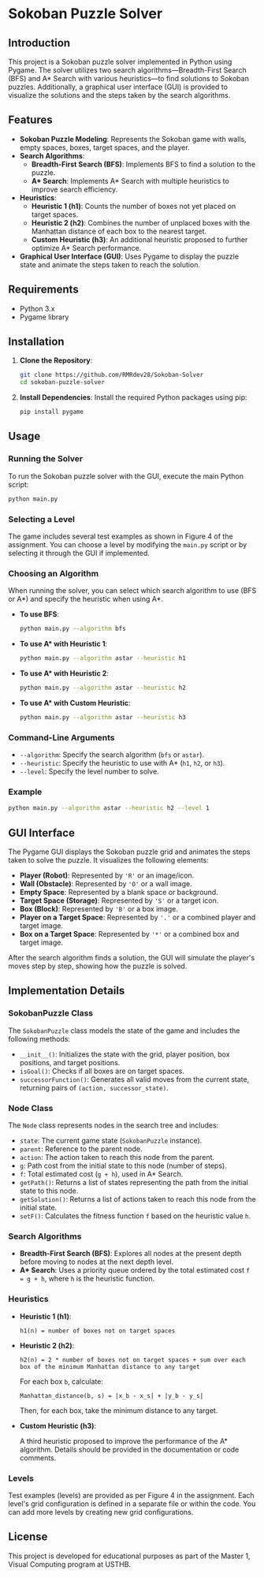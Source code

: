 # Sokoban Puzzle Solver

## Introduction

This project is a Sokoban puzzle solver implemented in Python using Pygame. The solver utilizes two search algorithms—Breadth-First Search (BFS) and A* Search with various heuristics—to find solutions to Sokoban puzzles. Additionally, a graphical user interface (GUI) is provided to visualize the solutions and the steps taken by the search algorithms.

## Features

- **Sokoban Puzzle Modeling**: Represents the Sokoban game with walls, empty spaces, boxes, target spaces, and the player.
- **Search Algorithms**:
  - **Breadth-First Search (BFS)**: Implements BFS to find a solution to the puzzle.
  - **A\* Search**: Implements A\* Search with multiple heuristics to improve search efficiency.
- **Heuristics**:
  - **Heuristic 1 (h1)**: Counts the number of boxes not yet placed on target spaces.
  - **Heuristic 2 (h2)**: Combines the number of unplaced boxes with the Manhattan distance of each box to the nearest target.
  - **Custom Heuristic (h3)**: An additional heuristic proposed to further optimize A\* Search performance.
- **Graphical User Interface (GUI)**: Uses Pygame to display the puzzle state and animate the steps taken to reach the solution.

## Requirements

- Python 3.x
- Pygame library

## Installation

1. **Clone the Repository**:
   ```bash
   git clone https://github.com/RMRdev28/Sokoban-Solver
   cd sokoban-puzzle-solver
   ```

2. **Install Dependencies**:
   Install the required Python packages using pip:
   ```bash
   pip install pygame
   ```

## Usage

### Running the Solver

To run the Sokoban puzzle solver with the GUI, execute the main Python script:

```bash
python main.py
```

### Selecting a Level

The game includes several test examples as shown in Figure 4 of the assignment. You can choose a level by modifying the `main.py` script or by selecting it through the GUI if implemented.

### Choosing an Algorithm

When running the solver, you can select which search algorithm to use (BFS or A\*) and specify the heuristic when using A\*.

- **To use BFS**:
  ```bash
  python main.py --algorithm bfs
  ```

- **To use A\* with Heuristic 1**:
  ```bash
  python main.py --algorithm astar --heuristic h1
  ```

- **To use A\* with Heuristic 2**:
  ```bash
  python main.py --algorithm astar --heuristic h2
  ```

- **To use A\* with Custom Heuristic**:
  ```bash
  python main.py --algorithm astar --heuristic h3
  ```

### Command-Line Arguments

- `--algorithm`: Specify the search algorithm (`bfs` or `astar`).
- `--heuristic`: Specify the heuristic to use with A\* (`h1`, `h2`, or `h3`).
- `--level`: Specify the level number to solve.

### Example

```bash
python main.py --algorithm astar --heuristic h2 --level 1
```

## GUI Interface

The Pygame GUI displays the Sokoban puzzle grid and animates the steps taken to solve the puzzle. It visualizes the following elements:

- **Player (Robot)**: Represented by `'R'` or an image/icon.
- **Wall (Obstacle)**: Represented by `'O'` or a wall image.
- **Empty Space**: Represented by a blank space or background.
- **Target Space (Storage)**: Represented by `'S'` or a target icon.
- **Box (Block)**: Represented by `'B'` or a box image.
- **Player on a Target Space**: Represented by `'.'` or a combined player and target image.
- **Box on a Target Space**: Represented by `'*'` or a combined box and target image.

After the search algorithm finds a solution, the GUI will simulate the player's moves step by step, showing how the puzzle is solved.

## Implementation Details

### SokobanPuzzle Class

The `SokobanPuzzle` class models the state of the game and includes the following methods:

- `__init__()`: Initializes the state with the grid, player position, box positions, and target positions.
- `isGoal()`: Checks if all boxes are on target spaces.
- `successorFunction()`: Generates all valid moves from the current state, returning pairs of `(action, successor_state)`.

### Node Class

The `Node` class represents nodes in the search tree and includes:

- `state`: The current game state (`SokobanPuzzle` instance).
- `parent`: Reference to the parent node.
- `action`: The action taken to reach this node from the parent.
- `g`: Path cost from the initial state to this node (number of steps).
- `f`: Total estimated cost (`g + h`), used in A\* Search.
- `getPath()`: Returns a list of states representing the path from the initial state to this node.
- `getSolution()`: Returns a list of actions taken to reach this node from the initial state.
- `setF()`: Calculates the fitness function `f` based on the heuristic value `h`.

### Search Algorithms

- **Breadth-First Search (BFS)**: Explores all nodes at the present depth before moving to nodes at the next depth level.
- **A\* Search**: Uses a priority queue ordered by the total estimated cost `f = g + h`, where `h` is the heuristic function.

### Heuristics

- **Heuristic 1 (h1)**:

  ```
  h1(n) = number of boxes not on target spaces
  ```

- **Heuristic 2 (h2)**:

  ```
  h2(n) = 2 * number of boxes not on target spaces + sum over each box of the minimum Manhattan distance to any target
  ```

  For each box `b`, calculate:

  ```
  Manhattan_distance(b, s) = |x_b - x_s| + |y_b - y_s|
  ```

  Then, for each box, take the minimum distance to any target.

- **Custom Heuristic (h3)**:

  A third heuristic proposed to improve the performance of the A\* algorithm. Details should be provided in the documentation or code comments.

### Levels

Test examples (levels) are provided as per Figure 4 in the assignment. Each level's grid configuration is defined in a separate file or within the code. You can add more levels by creating new grid configurations.

## License

This project is developed for educational purposes as part of the Master 1, Visual Computing program at USTHB.

